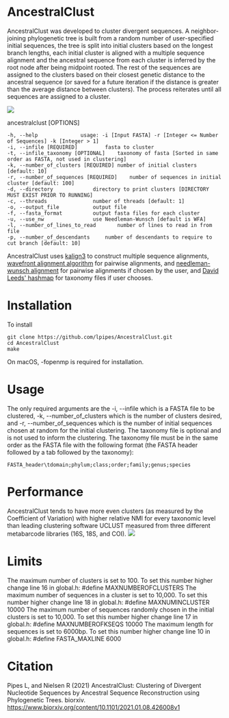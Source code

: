 # AncestralClust
AncestralClust was developed to cluster divergent sequences. A neighbor-joining phylogenetic tree is built from a random number of user-specified initial sequences, the tree is split into initial clusters based on the longest branch lengths, each initial cluster is aligned with a multiple sequence alignment and the ancestral sequence from each cluster is inferred by the root node after being midpoint rooted. The rest of the sequences are assigned to the clusters based on their closest genetic distance to the ancestral sequence (or saved for a future iteration if the distance is greater than the average distance between clusters). The process reiterates until all sequences are assigned to a cluster.

<img src="https://github.com/lpipes/AncestralClust/blob/master/cluster_ancestral.png?raw=true">

ancestralclust [OPTIONS]
	
	-h, --help				usage: -i [Input FASTA] -r [Integer <= Number of Sequences] -k [Integer > 1]
	-i, --infile [REQUIRED]			fasta to cluster
	-t, --infile_taxonomy [OPTIONAL]	taxonomy of fasta [Sorted in same order as FASTA, not used in clustering]
	-k, --number_of_clusters [REQUIRED]	number of initial clusters [default: 10]
	-r, --number_of_sequences [REQUIRED]	number of sequences in initial cluster [default: 100]
	-d, --directory				directory to print clusters [DIRECTORY MUST EXIST PRIOR TO RUNNING]
	-c, --threads				number of threads [default: 1]
	-o, --output_file			output file
	-f, --fasta_format			output fasta files for each cluster
	-u, --use_nw				use Needleman-Wunsch [default is WFA]
	-l, --number_of_lines_to_read		number of lines to read in from file
	-p, --number_of_descendants		number of descendants to require to cut branch [default: 10]

AncestralClust uses <a href="https://github.com/TimoLassmann/kalign">kalign3</a> to construct multiple sequence alignments, <a href="https://github.com/smarco/WFA">wavefront alignment algorithm</a> for pairwise alignments, and <a href="https://github.com/noporpoise/seq-align">needleman-wunsch alignment</a> for pairwise alignments if chosen by the user, and <a href="https://github.com/DavidLeeds/hashmap">David Leeds' hashmap</a> for taxonomy files if user chooses.

# Installation
To install

	git clone https://github.com/lpipes/AncestralClust.git
	cd AncestralClust
	make

On macOS, -fopenmp is required for installation.

# Usage
The only required arguments are the -i, --infile which is a FASTA file to be clustered, -k, --number_of_clusters which is the number of clusters desired, and -r, --number_of_sequences which is the number of initial sequences chosen at random for the initial clustering. The taxonomy file is optional and is not used to inform the clustering. The taxonomy file must be in the same order as the FASTA file with the following format (the FASTA header followed by a tab followed by the taxonomy):

	FASTA_header\tdomain;phylum;class;order;family;genus;species

# Performance
AncestralClust tends to have more even clusters (as measured by the Coefficient of Variation) with higher relative NMI for every taxonomic level than leading clustering software UCLUST measured from three different metabarcode libraries (16S, 18S, and COI).
<img src="https://github.com/lpipes/AncestralClust/blob/master/RelativeNMI_species.png?raw=true">

# Limits
The maximum number of clusters is set to 100. To set this number higher change line 16 in global.h:
	#define MAXNUMBEROFCLUSTERS
The maximum number of sequences in a cluster is set to 10,000. To set this number higher change line 18 in global.h:
	#define MAXNUMINCLUSTER 10000
The maximum number of sequences randomly chosen in the initial clusters is set to 10,000. To set this number higher change line 17 in global.h:
	#define MAXNUMBEROFKSEQS 10000
The maximum length for sequences is set to 6000bp. To set this number higher change line 10 in global.h:
	#define FASTA_MAXLINE 6000

# Citation
Pipes L, and Nielsen R (2021) AncestralClust: Clustering of Divergent Nucleotide Sequences by Ancestral Sequence Reconstruction using Phylogenetic Trees. biorxiv. 
<a href="https://www.biorxiv.org/content/10.1101/2021.01.08.426008v1">https://www.biorxiv.org/content/10.1101/2021.01.08.426008v1</a>
